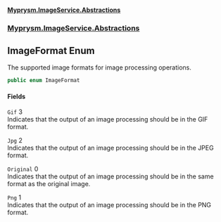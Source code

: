 #### [Myprysm.ImageService.Abstractions](index.md 'index')
### [Myprysm.ImageService.Abstractions](index.md#Myprysm_ImageService_Abstractions 'Myprysm.ImageService.Abstractions')
## ImageFormat Enum
The supported image formats for image processing operations.  
```csharp
public enum ImageFormat

```
#### Fields
<a name='Myprysm_ImageService_Abstractions_ImageFormat_Gif'></a>
`Gif` 3  
Indicates that the output of an image processing should be in the GIF format.  
  
<a name='Myprysm_ImageService_Abstractions_ImageFormat_Jpg'></a>
`Jpg` 2  
Indicates that the output of an image processing should be in the JPEG format.  
  
<a name='Myprysm_ImageService_Abstractions_ImageFormat_Original'></a>
`Original` 0  
Indicates that the output of an image processing should be in the same format as the original image.  
  
<a name='Myprysm_ImageService_Abstractions_ImageFormat_Png'></a>
`Png` 1  
Indicates that the output of an image processing should be in the PNG format.  
  
